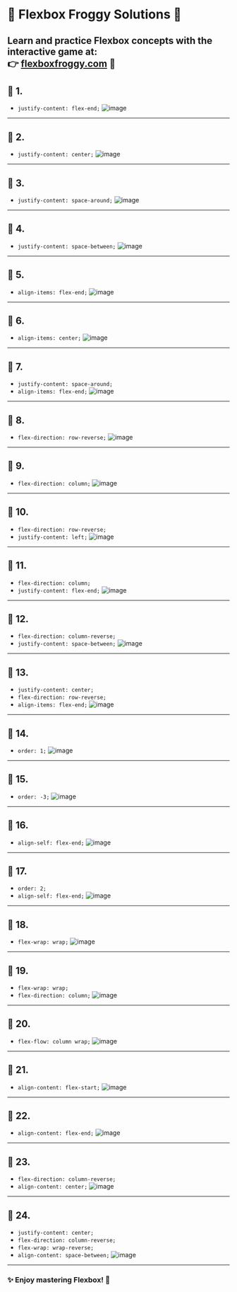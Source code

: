 # 🌟 Flexbox Froggy Solutions 🌟

Learn and practice Flexbox concepts with the interactive game at:  
👉 [flexboxfroggy.com](https://flexboxfroggy.com/) 🐸
---



## 🎯 1. 
- `justify-content: flex-end;`
![image](https://github.com/user-attachments/assets/8e2e34d0-f8b3-441f-bc38-ecd89277ecc5)

---

## 🎯 2. 
- `justify-content: center;`
![image](https://github.com/user-attachments/assets/4c177dc8-4b40-490c-bc51-de63e35a0343)

---

## 🎯 3. 
- `justify-content: space-around;`
![image](https://github.com/user-attachments/assets/2f4b3ee6-6f1d-4f46-aa20-e3c76aa2227d)

---

## 🎯 4. 
- `justify-content: space-between;`
![image](https://github.com/user-attachments/assets/3bb3fe45-06c2-43f5-ba83-5be4cd2d61cd)

---

## 🎯 5. 
- `align-items: flex-end;`
![image](https://github.com/user-attachments/assets/c5720cd1-83fa-4608-a96f-1a3cb4b064e6)

---

## 🎯 6. 
- `align-items: center;`
![image](https://github.com/user-attachments/assets/1fb2d263-703e-4e7c-b3d4-643b1b474073)

---

## 🎯 7. 
- `justify-content: space-around;`  
- `align-items: flex-end;`
![image](https://github.com/user-attachments/assets/7371ce49-e22c-4bb7-bd1b-ce551e168776)

---

## 🎯 8. 
- `flex-direction: row-reverse;`
![image](https://github.com/user-attachments/assets/bb622b1a-4975-4d5c-a95c-025e55edadb7)

---

## 🎯 9. 
- `flex-direction: column;`
![image](https://github.com/user-attachments/assets/01293f4f-57a7-4f6b-8c59-048e2bfd97f4)

---

## 🎯 10. 
- `flex-direction: row-reverse;`  
- `justify-content: left;`
![image](https://github.com/user-attachments/assets/632fd874-1680-4856-8268-9edc87a00781)

---

## 🎯 11. 
- `flex-direction: column;`  
- `justify-content: flex-end;`
![image](https://github.com/user-attachments/assets/d35ac56d-65d5-4cd6-9ccf-27255bc70ed4)

---

## 🎯 12. 
- `flex-direction: column-reverse;`  
- `justify-content: space-between;`
![image](https://github.com/user-attachments/assets/b3c5136b-2d16-43b2-80e9-8f764d8b35bf)

---

## 🎯 13. 
- `justify-content: center;`  
- `flex-direction: row-reverse;`  
- `align-items: flex-end;`
![image](https://github.com/user-attachments/assets/edb00c68-6899-4d88-9b8a-8a1fe948e38a)

---

## 🎯 14. 
- `order: 1;`
![image](https://github.com/user-attachments/assets/da76942a-1dbe-4eef-818d-6ae3b23becf9)

---

## 🎯 15. 
- `order: -3;`
![image](https://github.com/user-attachments/assets/c670e271-bd5b-4b24-b632-46f42b10411b)

---

## 🎯 16. 
- `align-self: flex-end;`
![image](https://github.com/user-attachments/assets/5e5966e5-9f2c-4a84-9eaf-4c785effc44a)

---

## 🎯 17. 
- `order: 2;`  
- `align-self: flex-end;`
![image](https://github.com/user-attachments/assets/62050986-7216-4948-9791-8f434f9793b5)

---

## 🎯 18. 
- `flex-wrap: wrap;`
![image](https://github.com/user-attachments/assets/c9641a7c-077b-4d37-b642-1cbe5e659102)

---

## 🎯 19. 
- `flex-wrap: wrap;`  
- `flex-direction: column;`
![image](https://github.com/user-attachments/assets/2bc91e66-07ff-49a5-9618-b8cb24115e3f)

---

## 🎯 20. 
- `flex-flow: column wrap;`
![image](https://github.com/user-attachments/assets/7e356084-23dd-491a-a903-2e106e2ea1bc)

---

## 🎯 21. 
- `align-content: flex-start;`
![image](https://github.com/user-attachments/assets/fc5d3c8f-16bc-4e18-ab72-34d4da6a3977)

---

## 🎯 22. 
- `align-content: flex-end;`
![image](https://github.com/user-attachments/assets/dd115de4-a54f-4a8a-847d-ed76b6eeaceb)


---

## 🎯 23. 
- `flex-direction: column-reverse;`  
- `align-content: center;`
![image](https://github.com/user-attachments/assets/506db5cd-6dcf-4c08-8b85-2966a3eeba01)


---

## 🎯 24. 
- `justify-content: center;`  
- `flex-direction: column-reverse;`  
- `flex-wrap: wrap-reverse;`  
- `align-content: space-between;`
![image](https://github.com/user-attachments/assets/5ae995cd-e1c4-466d-b40c-aeb987d5795c)


---

### ✨ Enjoy mastering Flexbox! 💪
